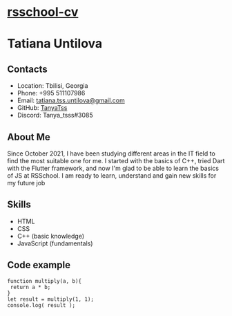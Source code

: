 # [rsschool-cv]("https://app.rs.school")
# Tatiana Untilova
## Contacts
* Location: Tbilisi, Georgia
* Phone: +995 511107986
* Email: tatiana.tss.untilova@gmail.com
* GitHub: [TanyaTss]("https://github.com/TanyaTss")
* Discord: Tanya_tsss#3085

## About Me
Since October 2021, I have been studying different areas in the IT field to find the most suitable one for me. I started with the basics of C++, tried Dart with the Flutter framework, and now I'm glad to be able to learn the basics of JS at RSSchool. I am ready to learn, understand and gain new skills for my future job

## Skills
* HTML
* CSS
* C++ (basic knowledge)
* JavaScript (fundamentals)

## Code example
```
function multiply(a, b){
 return a * b;
}
let result = multiply(1, 1);
console.log( result );
```
